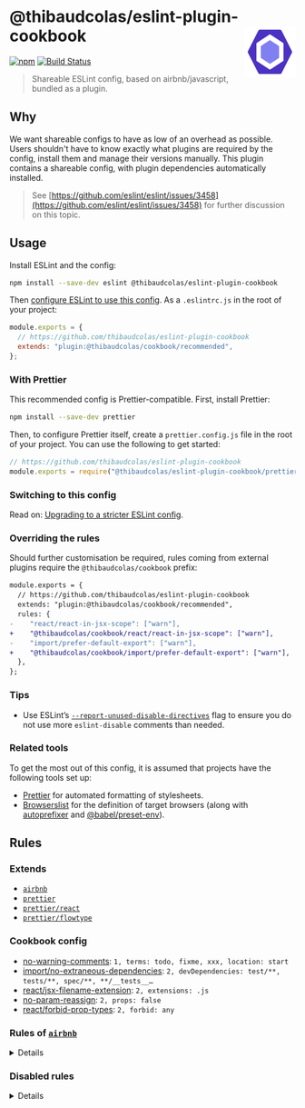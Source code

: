# @thibaudcolas/eslint-plugin-cookbook [<img src="https://raw.githubusercontent.com/thibaudcolas/eslint-plugin-cookbook/master/.github/eslint-logo.svg?sanitize=true" alt="ESLint" width="90" height="90" align="right">](https://eslint.org)

[![npm](https://img.shields.io/npm/v/@thibaudcolas/eslint-plugin-cookbook.svg)](https://www.npmjs.com/package/@thibaudcolas/eslint-plugin-cookbook) [![Build Status](https://travis-ci.com/thibaudcolas/eslint-plugin-cookbook.svg?branch=master)](https://travis-ci.com/thibaudcolas/eslint-plugin-cookbook)

> Shareable ESLint config, based on airbnb/javascript, bundled as a plugin.

## Why

We want shareable configs to have as low of an overhead as possible. Users shouldn't have to know exactly what plugins are required by the config, install them and manage their versions manually. This plugin contains a shareable config, with plugin dependencies automatically installed.

> See [https://github.com/eslint/eslint/issues/3458](https://github.com/eslint/eslint/issues/3458) for further discussion on this topic.

## Usage

Install ESLint and the config:

```sh
npm install --save-dev eslint @thibaudcolas/eslint-plugin-cookbook
```

Then [configure ESLint to use this config](https://eslint.org/docs/user-guide/configuring#extending-configuration-files). As a `.eslintrc.js` in the root of your project:

```js
module.exports = {
  // https://github.com/thibaudcolas/eslint-plugin-cookbook
  extends: "plugin:@thibaudcolas/cookbook/recommended",
};
```

### With Prettier

This recommended config is Prettier-compatible. First, install Prettier:

```sh
npm install --save-dev prettier
```

Then, to configure Prettier itself, create a `prettier.config.js` file in the root of your project. You can use the following to get started:

```js
// https://github.com/thibaudcolas/eslint-plugin-cookbook
module.exports = require("@thibaudcolas/eslint-plugin-cookbook/prettier.config");
```

### Switching to this config

Read on: [Upgrading to a stricter ESLint config](https://thib.me/upgrading-to-stricter-eslint-config).

### Overriding the rules

Should further customisation be required, rules coming from external plugins require the `@thibaudcolas/cookbook` prefix:

```diff
module.exports = {
  // https://github.com/thibaudcolas/eslint-plugin-cookbook
  extends: "plugin:@thibaudcolas/cookbook/recommended",
  rules: {
-    "react/react-in-jsx-scope": ["warn"],
+    "@thibaudcolas/cookbook/react/react-in-jsx-scope": ["warn"],
-    "import/prefer-default-export": ["warn"],
+    "@thibaudcolas/cookbook/import/prefer-default-export": ["warn"],
  },
};
```

### Tips

- Use ESLint’s [`--report-unused-disable-directives`](https://eslint.org/docs/user-guide/command-line-interface#--report-unused-disable-directives) flag to ensure you do not use more `eslint-disable` comments than needed.

### Related tools

To get the most out of this config, it is assumed that projects have the following tools set up:

- [Prettier](https://prettier.io/) for automated formatting of stylesheets.
- [Browserslist](https://github.com/browserslist/browserslist) for the definition of target browsers (along with [autoprefixer](https://github.com/postcss/autoprefixer) and [@babel/preset-env](https://babeljs.io/docs/en/babel-preset-env)).

<!-- Generated with: npm run build:docs -->

## Rules

### Extends

- [`airbnb`](https://www.npmjs.com/package/eslint-config-airbnb)
- [`prettier`](https://github.com/prettier/eslint-config-prettier)
- [`prettier/react`](https://github.com/prettier/eslint-config-prettier)
- [`prettier/flowtype`](https://github.com/prettier/eslint-config-prettier)

### Cookbook config

- [no-warning-comments](https://eslint.org/docs/rules/no-warning-comments): `1, terms: todo, fixme, xxx, location: start`
- [import/no-extraneous-dependencies](https://github.com/benmosher/eslint-plugin-import/blob/master/docs/rules/no-extraneous-dependencies.md): `2, devDependencies: test/**, tests/**, spec/**, **/__tests__…`
- [react/jsx-filename-extension](https://github.com/yannickcr/eslint-plugin-react/blob/master/docs/rules/jsx-filename-extension.md): `2, extensions: .js`
- [no-param-reassign](https://eslint.org/docs/rules/no-param-reassign): `2, props: false`
- [react/forbid-prop-types](https://github.com/yannickcr/eslint-plugin-react/blob/master/docs/rules/forbid-prop-types.md): `2, forbid: any`

### Rules of [`airbnb`](https://github.com/airbnb/javascript)

<details>

- [jsx-a11y/anchor-has-content](https://github.com/evcohen/eslint-plugin-jsx-a11y/blob/master/docs/rules/anchor-has-content.md): `error, components:`
- [jsx-a11y/aria-role](https://github.com/evcohen/eslint-plugin-jsx-a11y/blob/master/docs/rules/aria-role.md): `error, ignoreNonDom: false, ignoreNonDOM: false`
- [jsx-a11y/aria-props](https://github.com/evcohen/eslint-plugin-jsx-a11y/blob/master/docs/rules/aria-props.md)
- [jsx-a11y/aria-proptypes](https://github.com/evcohen/eslint-plugin-jsx-a11y/blob/master/docs/rules/aria-proptypes.md)
- [jsx-a11y/aria-unsupported-elements](https://github.com/evcohen/eslint-plugin-jsx-a11y/blob/master/docs/rules/aria-unsupported-elements.md)
- [jsx-a11y/alt-text](https://github.com/evcohen/eslint-plugin-jsx-a11y/blob/master/docs/rules/alt-text.md): `error, elements: img, object, area, inputtype=\image\, img: …`
- [jsx-a11y/img-redundant-alt](https://github.com/evcohen/eslint-plugin-jsx-a11y/blob/master/docs/rules/img-redundant-alt.md)
- [jsx-a11y/label-has-associated-control](https://github.com/evcohen/eslint-plugin-jsx-a11y/blob/master/docs/rules/label-has-associated-control.md): `error, labelComponents: , labelAttributes: , controlComponen…`
- [jsx-a11y/control-has-associated-label](https://github.com/evcohen/eslint-plugin-jsx-a11y/blob/master/docs/rules/control-has-associated-label.md): `error, labelAttributes: label, controlComponents: , ignoreEl…`
- [jsx-a11y/mouse-events-have-key-events](https://github.com/evcohen/eslint-plugin-jsx-a11y/blob/master/docs/rules/mouse-events-have-key-events.md)
- [jsx-a11y/no-access-key](https://github.com/evcohen/eslint-plugin-jsx-a11y/blob/master/docs/rules/no-access-key.md)
- [jsx-a11y/interactive-supports-focus](https://github.com/evcohen/eslint-plugin-jsx-a11y/blob/master/docs/rules/interactive-supports-focus.md)
- [jsx-a11y/role-has-required-aria-props](https://github.com/evcohen/eslint-plugin-jsx-a11y/blob/master/docs/rules/role-has-required-aria-props.md)
- [jsx-a11y/role-supports-aria-props](https://github.com/evcohen/eslint-plugin-jsx-a11y/blob/master/docs/rules/role-supports-aria-props.md)
- [jsx-a11y/tabindex-no-positive](https://github.com/evcohen/eslint-plugin-jsx-a11y/blob/master/docs/rules/tabindex-no-positive.md)
- [jsx-a11y/heading-has-content](https://github.com/evcohen/eslint-plugin-jsx-a11y/blob/master/docs/rules/heading-has-content.md): `error, components:`
- [jsx-a11y/html-has-lang](https://github.com/evcohen/eslint-plugin-jsx-a11y/blob/master/docs/rules/html-has-lang.md)
- [jsx-a11y/lang](https://github.com/evcohen/eslint-plugin-jsx-a11y/blob/master/docs/rules/lang.md)
- [jsx-a11y/no-distracting-elements](https://github.com/evcohen/eslint-plugin-jsx-a11y/blob/master/docs/rules/no-distracting-elements.md): `error, elements: marquee, blink`
- [jsx-a11y/scope](https://github.com/evcohen/eslint-plugin-jsx-a11y/blob/master/docs/rules/scope.md)
- [jsx-a11y/click-events-have-key-events](https://github.com/evcohen/eslint-plugin-jsx-a11y/blob/master/docs/rules/click-events-have-key-events.md)
- [jsx-a11y/no-static-element-interactions](https://github.com/evcohen/eslint-plugin-jsx-a11y/blob/master/docs/rules/no-static-element-interactions.md): `error, handlers: onClick, onMouseDown, onMouseUp, onKeyPress…`
- [jsx-a11y/no-noninteractive-element-interactions](https://github.com/evcohen/eslint-plugin-jsx-a11y/blob/master/docs/rules/no-noninteractive-element-interactions.md): `error, handlers: onClick, onMouseDown, onMouseUp, onKeyPress…`
- [jsx-a11y/accessible-emoji](https://github.com/evcohen/eslint-plugin-jsx-a11y/blob/master/docs/rules/accessible-emoji.md)
- [jsx-a11y/aria-activedescendant-has-tabindex](https://github.com/evcohen/eslint-plugin-jsx-a11y/blob/master/docs/rules/aria-activedescendant-has-tabindex.md)
- [jsx-a11y/iframe-has-title](https://github.com/evcohen/eslint-plugin-jsx-a11y/blob/master/docs/rules/iframe-has-title.md)
- [jsx-a11y/no-autofocus](https://github.com/evcohen/eslint-plugin-jsx-a11y/blob/master/docs/rules/no-autofocus.md): `error, ignoreNonDOM: true`
- [jsx-a11y/no-redundant-roles](https://github.com/evcohen/eslint-plugin-jsx-a11y/blob/master/docs/rules/no-redundant-roles.md)
- [jsx-a11y/media-has-caption](https://github.com/evcohen/eslint-plugin-jsx-a11y/blob/master/docs/rules/media-has-caption.md): `error, audio: , video: , track:`
- [jsx-a11y/no-interactive-element-to-noninteractive-role](https://github.com/evcohen/eslint-plugin-jsx-a11y/blob/master/docs/rules/no-interactive-element-to-noninteractive-role.md): `error, tr: none, presentation`
- [jsx-a11y/no-noninteractive-element-to-interactive-role](https://github.com/evcohen/eslint-plugin-jsx-a11y/blob/master/docs/rules/no-noninteractive-element-to-interactive-role.md): `error, ul: listbox, menu, menubar, radiogroup, tablist, tree…`
- [jsx-a11y/no-noninteractive-tabindex](https://github.com/evcohen/eslint-plugin-jsx-a11y/blob/master/docs/rules/no-noninteractive-tabindex.md): `error, tags: , roles: tabpanel`
- [jsx-a11y/anchor-is-valid](https://github.com/evcohen/eslint-plugin-jsx-a11y/blob/master/docs/rules/anchor-is-valid.md): `error, components: Link, specialLink: to, aspects: noHref, i…`
- [no-underscore-dangle](https://eslint.org/docs/rules/no-underscore-dangle): `error, allow: __REDUX_DEVTOOLS_EXTENSION_COMPOSE__, allowAft…`
- [class-methods-use-this](https://eslint.org/docs/rules/class-methods-use-this): `error, exceptMethods: render, getInitialState, getDefaultPro…`
- [react/jsx-boolean-value](https://github.com/yannickcr/eslint-plugin-react/blob/master/docs/rules/jsx-boolean-value.md): `error, never, always:`
- [react/jsx-no-duplicate-props](https://github.com/yannickcr/eslint-plugin-react/blob/master/docs/rules/jsx-no-duplicate-props.md): `error, ignoreCase: true`
- [react/jsx-no-undef](https://github.com/yannickcr/eslint-plugin-react/blob/master/docs/rules/jsx-no-undef.md)
- [react/jsx-pascal-case](https://github.com/yannickcr/eslint-plugin-react/blob/master/docs/rules/jsx-pascal-case.md): `error, allowAllCaps: true, ignore:`
- [react/jsx-uses-react](https://github.com/yannickcr/eslint-plugin-react/blob/master/docs/rules/jsx-uses-react.md)
- [react/jsx-uses-vars](https://github.com/yannickcr/eslint-plugin-react/blob/master/docs/rules/jsx-uses-vars.md)
- [react/no-danger](https://github.com/yannickcr/eslint-plugin-react/blob/master/docs/rules/no-danger.md): `warn`
- [react/no-deprecated](https://github.com/yannickcr/eslint-plugin-react/blob/master/docs/rules/no-deprecated.md)
- [react/no-did-update-set-state](https://github.com/yannickcr/eslint-plugin-react/blob/master/docs/rules/no-did-update-set-state.md)
- [react/no-will-update-set-state](https://github.com/yannickcr/eslint-plugin-react/blob/master/docs/rules/no-will-update-set-state.md)
- [react/no-is-mounted](https://github.com/yannickcr/eslint-plugin-react/blob/master/docs/rules/no-is-mounted.md)
- [react/no-string-refs](https://github.com/yannickcr/eslint-plugin-react/blob/master/docs/rules/no-string-refs.md)
- [react/no-unknown-property](https://github.com/yannickcr/eslint-plugin-react/blob/master/docs/rules/no-unknown-property.md)
- [react/prefer-es6-class](https://github.com/yannickcr/eslint-plugin-react/blob/master/docs/rules/prefer-es6-class.md): `error, always`
- [react/prefer-stateless-function](https://github.com/yannickcr/eslint-plugin-react/blob/master/docs/rules/prefer-stateless-function.md): `error, ignorePureComponents: true`
- [react/prop-types](https://github.com/yannickcr/eslint-plugin-react/blob/master/docs/rules/prop-types.md): `error, ignore: , customValidators: , skipUndeclared: false`
- [react/react-in-jsx-scope](https://github.com/yannickcr/eslint-plugin-react/blob/master/docs/rules/react-in-jsx-scope.md)
- [react/require-render-return](https://github.com/yannickcr/eslint-plugin-react/blob/master/docs/rules/require-render-return.md)
- [react/self-closing-comp](https://github.com/yannickcr/eslint-plugin-react/blob/master/docs/rules/self-closing-comp.md)
- [react/sort-comp](https://github.com/yannickcr/eslint-plugin-react/blob/master/docs/rules/sort-comp.md): `error, order: static-methods, instance-variables, lifecycle,…`
- [react/jsx-no-target-blank](https://github.com/yannickcr/eslint-plugin-react/blob/master/docs/rules/jsx-no-target-blank.md): `error, enforceDynamicLinks: always`
- [react/jsx-no-comment-textnodes](https://github.com/yannickcr/eslint-plugin-react/blob/master/docs/rules/jsx-no-comment-textnodes.md)
- [react/no-render-return-value](https://github.com/yannickcr/eslint-plugin-react/blob/master/docs/rules/no-render-return-value.md)
- [react/no-find-dom-node](https://github.com/yannickcr/eslint-plugin-react/blob/master/docs/rules/no-find-dom-node.md)
- [react/no-danger-with-children](https://github.com/yannickcr/eslint-plugin-react/blob/master/docs/rules/no-danger-with-children.md)
- [react/no-unused-prop-types](https://github.com/yannickcr/eslint-plugin-react/blob/master/docs/rules/no-unused-prop-types.md): `error, customValidators: , skipShapeProps: true`
- [react/style-prop-object](https://github.com/yannickcr/eslint-plugin-react/blob/master/docs/rules/style-prop-object.md)
- [react/no-unescaped-entities](https://github.com/yannickcr/eslint-plugin-react/blob/master/docs/rules/no-unescaped-entities.md)
- [react/no-children-prop](https://github.com/yannickcr/eslint-plugin-react/blob/master/docs/rules/no-children-prop.md)
- [react/no-array-index-key](https://github.com/yannickcr/eslint-plugin-react/blob/master/docs/rules/no-array-index-key.md)
- [react/require-default-props](https://github.com/yannickcr/eslint-plugin-react/blob/master/docs/rules/require-default-props.md): `error, forbidDefaultForRequired: true`
- [react/forbid-foreign-prop-types](https://github.com/yannickcr/eslint-plugin-react/blob/master/docs/rules/forbid-foreign-prop-types.md): `warn, allowInPropTypes: true`
- [react/void-dom-elements-no-children](https://github.com/yannickcr/eslint-plugin-react/blob/master/docs/rules/void-dom-elements-no-children.md)
- [react/default-props-match-prop-types](https://github.com/yannickcr/eslint-plugin-react/blob/master/docs/rules/default-props-match-prop-types.md): `error, allowRequiredDefaults: false`
- [react/no-redundant-should-component-update](https://github.com/yannickcr/eslint-plugin-react/blob/master/docs/rules/no-redundant-should-component-update.md)
- [react/no-unused-state](https://github.com/yannickcr/eslint-plugin-react/blob/master/docs/rules/no-unused-state.md)
- [react/no-typos](https://github.com/yannickcr/eslint-plugin-react/blob/master/docs/rules/no-typos.md)
- [react/jsx-curly-brace-presence](https://github.com/yannickcr/eslint-plugin-react/blob/master/docs/rules/jsx-curly-brace-presence.md): `error, props: never, children: never`
- [react/destructuring-assignment](https://github.com/yannickcr/eslint-plugin-react/blob/master/docs/rules/destructuring-assignment.md): `error, always`
- [react/no-access-state-in-setstate](https://github.com/yannickcr/eslint-plugin-react/blob/master/docs/rules/no-access-state-in-setstate.md)
- [react/button-has-type](https://github.com/yannickcr/eslint-plugin-react/blob/master/docs/rules/button-has-type.md): `error, button: true, submit: true, reset: false`
- [react/no-this-in-sfc](https://github.com/yannickcr/eslint-plugin-react/blob/master/docs/rules/no-this-in-sfc.md)
- [react/jsx-fragments](https://github.com/yannickcr/eslint-plugin-react/blob/master/docs/rules/jsx-fragments.md): `error, syntax`
- [react/state-in-constructor](https://github.com/yannickcr/eslint-plugin-react/blob/master/docs/rules/state-in-constructor.md): `error, always`
- [react/static-property-placement](https://github.com/yannickcr/eslint-plugin-react/blob/master/docs/rules/static-property-placement.md): `error, property assignment`
- [react/jsx-props-no-spreading](https://github.com/yannickcr/eslint-plugin-react/blob/master/docs/rules/jsx-props-no-spreading.md): `error, html: enforce, custom: enforce, exceptions:`
- [strict](https://eslint.org/docs/rules/strict): `error, never`
- [import/no-unresolved](https://github.com/benmosher/eslint-plugin-import/blob/master/docs/rules/no-unresolved.md): `error, commonjs: true, caseSensitive: true`
- [import/named](https://github.com/benmosher/eslint-plugin-import/blob/master/docs/rules/named.md)
- [import/export](https://github.com/benmosher/eslint-plugin-import/blob/master/docs/rules/export.md)
- [import/no-named-as-default](https://github.com/benmosher/eslint-plugin-import/blob/master/docs/rules/no-named-as-default.md)
- [import/no-named-as-default-member](https://github.com/benmosher/eslint-plugin-import/blob/master/docs/rules/no-named-as-default-member.md)
- [import/no-mutable-exports](https://github.com/benmosher/eslint-plugin-import/blob/master/docs/rules/no-mutable-exports.md)
- [import/no-amd](https://github.com/benmosher/eslint-plugin-import/blob/master/docs/rules/no-amd.md)
- [import/first](https://github.com/benmosher/eslint-plugin-import/blob/master/docs/rules/first.md)
- [import/no-duplicates](https://github.com/benmosher/eslint-plugin-import/blob/master/docs/rules/no-duplicates.md)
- [import/extensions](https://github.com/benmosher/eslint-plugin-import/blob/master/docs/rules/extensions.md): `error, ignorePackages, js: never, mjs: never, jsx: never`
- [import/order](https://github.com/benmosher/eslint-plugin-import/blob/master/docs/rules/order.md): `error, groups: builtin, external, internal`
- [import/newline-after-import](https://github.com/benmosher/eslint-plugin-import/blob/master/docs/rules/newline-after-import.md)
- [import/prefer-default-export](https://github.com/benmosher/eslint-plugin-import/blob/master/docs/rules/prefer-default-export.md)
- [import/no-absolute-path](https://github.com/benmosher/eslint-plugin-import/blob/master/docs/rules/no-absolute-path.md)
- [import/no-dynamic-require](https://github.com/benmosher/eslint-plugin-import/blob/master/docs/rules/no-dynamic-require.md)
- [import/no-webpack-loader-syntax](https://github.com/benmosher/eslint-plugin-import/blob/master/docs/rules/no-webpack-loader-syntax.md)
- [import/no-named-default](https://github.com/benmosher/eslint-plugin-import/blob/master/docs/rules/no-named-default.md)
- [import/no-self-import](https://github.com/benmosher/eslint-plugin-import/blob/master/docs/rules/no-self-import.md)
- [import/no-cycle](https://github.com/benmosher/eslint-plugin-import/blob/master/docs/rules/no-cycle.md)
- [import/no-useless-path-segments](https://github.com/benmosher/eslint-plugin-import/blob/master/docs/rules/no-useless-path-segments.md)
- [constructor-super](https://eslint.org/docs/rules/constructor-super)
- [no-class-assign](https://eslint.org/docs/rules/no-class-assign)
- [no-const-assign](https://eslint.org/docs/rules/no-const-assign)
- [no-dupe-class-members](https://eslint.org/docs/rules/no-dupe-class-members)
- [no-new-symbol](https://eslint.org/docs/rules/no-new-symbol)
- [no-this-before-super](https://eslint.org/docs/rules/no-this-before-super)
- [no-useless-computed-key](https://eslint.org/docs/rules/no-useless-computed-key)
- [no-useless-constructor](https://eslint.org/docs/rules/no-useless-constructor)
- [no-useless-rename](https://eslint.org/docs/rules/no-useless-rename): `error, ignoreDestructuring: false, ignoreImport: false, igno…`
- [no-var](https://eslint.org/docs/rules/no-var)
- [object-shorthand](https://eslint.org/docs/rules/object-shorthand): `error, always, ignoreConstructors: false, avoidQuotes: true`
- [prefer-const](https://eslint.org/docs/rules/prefer-const): `error, destructuring: any, ignoreReadBeforeAssign: true`
- [prefer-destructuring](https://eslint.org/docs/rules/prefer-destructuring): `error, VariableDeclarator: array: false, object: true, Assig…`
- [prefer-numeric-literals](https://eslint.org/docs/rules/prefer-numeric-literals)
- [prefer-rest-params](https://eslint.org/docs/rules/prefer-rest-params)
- [prefer-spread](https://eslint.org/docs/rules/prefer-spread)
- [prefer-template](https://eslint.org/docs/rules/prefer-template)
- [require-yield](https://eslint.org/docs/rules/require-yield)
- [symbol-description](https://eslint.org/docs/rules/symbol-description)
- [no-delete-var](https://eslint.org/docs/rules/no-delete-var)
- [no-label-var](https://eslint.org/docs/rules/no-label-var)
- [no-restricted-globals](https://eslint.org/docs/rules/no-restricted-globals): `error, isFinite, isNaN, addEventListener, blur, close, close…`
- [no-shadow](https://eslint.org/docs/rules/no-shadow)
- [no-shadow-restricted-names](https://eslint.org/docs/rules/no-shadow-restricted-names)
- [no-undef](https://eslint.org/docs/rules/no-undef)
- [no-undef-init](https://eslint.org/docs/rules/no-undef-init)
- [no-unused-vars](https://eslint.org/docs/rules/no-unused-vars): `error, vars: all, args: after-used, ignoreRestSiblings: true`
- [no-use-before-define](https://eslint.org/docs/rules/no-use-before-define): `error, functions: true, classes: true, variables: true`
- [camelcase](https://eslint.org/docs/rules/camelcase): `error, properties: never, ignoreDestructuring: false`
- [func-names](https://eslint.org/docs/rules/func-names): `warn`
- [lines-between-class-members](https://eslint.org/docs/rules/lines-between-class-members): `error, always, exceptAfterSingleLine: false`
- [lines-around-directive](https://eslint.org/docs/rules/lines-around-directive): `error, before: always, after: always`
- [new-cap](https://eslint.org/docs/rules/new-cap): `error, newIsCap: true, newIsCapExceptions: , capIsNew: false…`
- [no-array-constructor](https://eslint.org/docs/rules/no-array-constructor)
- [no-bitwise](https://eslint.org/docs/rules/no-bitwise)
- [no-continue](https://eslint.org/docs/rules/no-continue)
- [no-lonely-if](https://eslint.org/docs/rules/no-lonely-if)
- [no-multi-assign](https://eslint.org/docs/rules/no-multi-assign)
- [no-nested-ternary](https://eslint.org/docs/rules/no-nested-ternary)
- [no-new-object](https://eslint.org/docs/rules/no-new-object)
- [no-plusplus](https://eslint.org/docs/rules/no-plusplus)
- [no-restricted-syntax](https://eslint.org/docs/rules/no-restricted-syntax): `error, selector: ForInStatement, message: for..in loops iter…`
- [no-unneeded-ternary](https://eslint.org/docs/rules/no-unneeded-ternary): `error, defaultAssignment: false`
- [one-var](https://eslint.org/docs/rules/one-var): `error, never`
- [operator-assignment](https://eslint.org/docs/rules/operator-assignment): `error, always`
- [prefer-object-spread](https://eslint.org/docs/rules/prefer-object-spread)
- [spaced-comment](https://eslint.org/docs/rules/spaced-comment): `error, always, line: exceptions: -, +, markers: =, !, block:…`
- [global-require](https://eslint.org/docs/rules/global-require)
- [no-buffer-constructor](https://eslint.org/docs/rules/no-buffer-constructor)
- [no-new-require](https://eslint.org/docs/rules/no-new-require)
- [no-path-concat](https://eslint.org/docs/rules/no-path-concat)
- [for-direction](https://eslint.org/docs/rules/for-direction)
- [getter-return](https://eslint.org/docs/rules/getter-return): `error, allowImplicit: true`
- [no-async-promise-executor](https://eslint.org/docs/rules/no-async-promise-executor)
- [no-await-in-loop](https://eslint.org/docs/rules/no-await-in-loop)
- [no-compare-neg-zero](https://eslint.org/docs/rules/no-compare-neg-zero)
- [no-cond-assign](https://eslint.org/docs/rules/no-cond-assign): `error, always`
- [no-console](https://eslint.org/docs/rules/no-console): `warn`
- [no-constant-condition](https://eslint.org/docs/rules/no-constant-condition): `warn`
- [no-control-regex](https://eslint.org/docs/rules/no-control-regex)
- [no-debugger](https://eslint.org/docs/rules/no-debugger)
- [no-dupe-args](https://eslint.org/docs/rules/no-dupe-args)
- [no-dupe-keys](https://eslint.org/docs/rules/no-dupe-keys)
- [no-duplicate-case](https://eslint.org/docs/rules/no-duplicate-case)
- [no-empty](https://eslint.org/docs/rules/no-empty)
- [no-empty-character-class](https://eslint.org/docs/rules/no-empty-character-class)
- [no-ex-assign](https://eslint.org/docs/rules/no-ex-assign)
- [no-extra-boolean-cast](https://eslint.org/docs/rules/no-extra-boolean-cast)
- [no-func-assign](https://eslint.org/docs/rules/no-func-assign)
- [no-inner-declarations](https://eslint.org/docs/rules/no-inner-declarations)
- [no-invalid-regexp](https://eslint.org/docs/rules/no-invalid-regexp)
- [no-irregular-whitespace](https://eslint.org/docs/rules/no-irregular-whitespace)
- [no-misleading-character-class](https://eslint.org/docs/rules/no-misleading-character-class)
- [no-obj-calls](https://eslint.org/docs/rules/no-obj-calls)
- [no-prototype-builtins](https://eslint.org/docs/rules/no-prototype-builtins)
- [no-regex-spaces](https://eslint.org/docs/rules/no-regex-spaces)
- [no-sparse-arrays](https://eslint.org/docs/rules/no-sparse-arrays)
- [no-template-curly-in-string](https://eslint.org/docs/rules/no-template-curly-in-string)
- [no-unreachable](https://eslint.org/docs/rules/no-unreachable)
- [no-unsafe-finally](https://eslint.org/docs/rules/no-unsafe-finally)
- [no-unsafe-negation](https://eslint.org/docs/rules/no-unsafe-negation)
- [use-isnan](https://eslint.org/docs/rules/use-isnan)
- [valid-typeof](https://eslint.org/docs/rules/valid-typeof): `error, requireStringLiterals: true`
- [array-callback-return](https://eslint.org/docs/rules/array-callback-return): `error, allowImplicit: true`
- [block-scoped-var](https://eslint.org/docs/rules/block-scoped-var)
- [consistent-return](https://eslint.org/docs/rules/consistent-return)
- [default-case](https://eslint.org/docs/rules/default-case): `error, commentPattern: ^no default$`
- [dot-notation](https://eslint.org/docs/rules/dot-notation): `error, allowKeywords: true, allowPattern:`
- [eqeqeq](https://eslint.org/docs/rules/eqeqeq): `error, always, null: ignore`
- [guard-for-in](https://eslint.org/docs/rules/guard-for-in)
- [max-classes-per-file](https://eslint.org/docs/rules/max-classes-per-file): `error, 1`
- [no-alert](https://eslint.org/docs/rules/no-alert): `warn`
- [no-caller](https://eslint.org/docs/rules/no-caller)
- [no-case-declarations](https://eslint.org/docs/rules/no-case-declarations)
- [no-else-return](https://eslint.org/docs/rules/no-else-return): `error, allowElseIf: false`
- [no-empty-function](https://eslint.org/docs/rules/no-empty-function): `error, allow: arrowFunctions, functions, methods`
- [no-empty-pattern](https://eslint.org/docs/rules/no-empty-pattern)
- [no-eval](https://eslint.org/docs/rules/no-eval)
- [no-extend-native](https://eslint.org/docs/rules/no-extend-native)
- [no-extra-bind](https://eslint.org/docs/rules/no-extra-bind)
- [no-extra-label](https://eslint.org/docs/rules/no-extra-label)
- [no-fallthrough](https://eslint.org/docs/rules/no-fallthrough)
- [no-global-assign](https://eslint.org/docs/rules/no-global-assign): `error, exceptions:`
- [no-implied-eval](https://eslint.org/docs/rules/no-implied-eval)
- [no-iterator](https://eslint.org/docs/rules/no-iterator)
- [no-labels](https://eslint.org/docs/rules/no-labels): `error, allowLoop: false, allowSwitch: false`
- [no-lone-blocks](https://eslint.org/docs/rules/no-lone-blocks)
- [no-loop-func](https://eslint.org/docs/rules/no-loop-func)
- [no-multi-str](https://eslint.org/docs/rules/no-multi-str)
- [no-new](https://eslint.org/docs/rules/no-new)
- [no-new-func](https://eslint.org/docs/rules/no-new-func)
- [no-new-wrappers](https://eslint.org/docs/rules/no-new-wrappers)
- [no-octal](https://eslint.org/docs/rules/no-octal)
- [no-octal-escape](https://eslint.org/docs/rules/no-octal-escape)
- [no-proto](https://eslint.org/docs/rules/no-proto)
- [no-redeclare](https://eslint.org/docs/rules/no-redeclare)
- [no-restricted-properties](https://eslint.org/docs/rules/no-restricted-properties): `error, object: arguments, property: callee, message: argumen…`
- [no-return-assign](https://eslint.org/docs/rules/no-return-assign): `error, always`
- [no-return-await](https://eslint.org/docs/rules/no-return-await)
- [no-script-url](https://eslint.org/docs/rules/no-script-url)
- [no-self-assign](https://eslint.org/docs/rules/no-self-assign): `error, props: true`
- [no-self-compare](https://eslint.org/docs/rules/no-self-compare)
- [no-sequences](https://eslint.org/docs/rules/no-sequences)
- [no-throw-literal](https://eslint.org/docs/rules/no-throw-literal)
- [no-unused-expressions](https://eslint.org/docs/rules/no-unused-expressions): `error, allowShortCircuit: false, allowTernary: false, allowT…`
- [no-unused-labels](https://eslint.org/docs/rules/no-unused-labels)
- [no-useless-catch](https://eslint.org/docs/rules/no-useless-catch)
- [no-useless-concat](https://eslint.org/docs/rules/no-useless-concat)
- [no-useless-escape](https://eslint.org/docs/rules/no-useless-escape)
- [no-useless-return](https://eslint.org/docs/rules/no-useless-return)
- [no-void](https://eslint.org/docs/rules/no-void)
- [no-with](https://eslint.org/docs/rules/no-with)
- [prefer-promise-reject-errors](https://eslint.org/docs/rules/prefer-promise-reject-errors): `error, allowEmptyReject: true`
- [radix](https://eslint.org/docs/rules/radix)
- [vars-on-top](https://eslint.org/docs/rules/vars-on-top)
- [yoda](https://eslint.org/docs/rules/yoda)

</details>

### Disabled rules

<details>

- [react/jsx-no-bind](https://github.com/yannickcr/eslint-plugin-react/blob/master/docs/rules/jsx-no-bind.md)
- [react/jsx-child-element-spacing](https://github.com/yannickcr/eslint-plugin-react/blob/master/docs/rules/jsx-child-element-spacing.md)
- [react/jsx-closing-bracket-location](https://github.com/yannickcr/eslint-plugin-react/blob/master/docs/rules/jsx-closing-bracket-location.md)
- [react/jsx-closing-tag-location](https://github.com/yannickcr/eslint-plugin-react/blob/master/docs/rules/jsx-closing-tag-location.md)
- [react/jsx-curly-newline](https://github.com/yannickcr/eslint-plugin-react/blob/master/docs/rules/jsx-curly-newline.md)
- [react/jsx-curly-spacing](https://github.com/yannickcr/eslint-plugin-react/blob/master/docs/rules/jsx-curly-spacing.md)
- [react/jsx-equals-spacing](https://github.com/yannickcr/eslint-plugin-react/blob/master/docs/rules/jsx-equals-spacing.md)
- [react/jsx-first-prop-new-line](https://github.com/yannickcr/eslint-plugin-react/blob/master/docs/rules/jsx-first-prop-new-line.md)
- [react/jsx-indent](https://github.com/yannickcr/eslint-plugin-react/blob/master/docs/rules/jsx-indent.md)
- [react/jsx-indent-props](https://github.com/yannickcr/eslint-plugin-react/blob/master/docs/rules/jsx-indent-props.md)
- [react/jsx-max-props-per-line](https://github.com/yannickcr/eslint-plugin-react/blob/master/docs/rules/jsx-max-props-per-line.md)
- [react/jsx-one-expression-per-line](https://github.com/yannickcr/eslint-plugin-react/blob/master/docs/rules/jsx-one-expression-per-line.md)
- [react/jsx-props-no-multi-spaces](https://github.com/yannickcr/eslint-plugin-react/blob/master/docs/rules/jsx-props-no-multi-spaces.md)
- [react/jsx-space-before-closing](https://github.com/yannickcr/eslint-plugin-react/blob/master/docs/rules/jsx-space-before-closing.md)
- [react/jsx-tag-spacing](https://github.com/yannickcr/eslint-plugin-react/blob/master/docs/rules/jsx-tag-spacing.md)
- [react/jsx-wrap-multilines](https://github.com/yannickcr/eslint-plugin-react/blob/master/docs/rules/jsx-wrap-multilines.md)
- [flowtype/boolean-style](https://github.com/gajus/eslint-plugin-flowtype#boolean-style)
- [flowtype/delimiter-dangle](https://github.com/gajus/eslint-plugin-flowtype#delimiter-dangle)
- [flowtype/generic-spacing](https://github.com/gajus/eslint-plugin-flowtype#generic-spacing)
- [flowtype/object-type-delimiter](https://github.com/gajus/eslint-plugin-flowtype#object-type-delimiter)
- [flowtype/semi](https://github.com/gajus/eslint-plugin-flowtype#semi)
- [flowtype/space-after-type-colon](https://github.com/gajus/eslint-plugin-flowtype#space-after-type-colon)
- [flowtype/space-before-generic-bracket](https://github.com/gajus/eslint-plugin-flowtype#space-before-generic-bracket)
- [flowtype/space-before-type-colon](https://github.com/gajus/eslint-plugin-flowtype#space-before-type-colon)
- [flowtype/union-intersection-spacing](https://github.com/gajus/eslint-plugin-flowtype#union-intersection-spacing)
- [arrow-body-style](https://eslint.org/docs/rules/arrow-body-style)
- [curly](https://eslint.org/docs/rules/curly)
- [lines-around-comment](https://eslint.org/docs/rules/lines-around-comment)
- [max-len](https://eslint.org/docs/rules/max-len)
- [no-confusing-arrow](https://eslint.org/docs/rules/no-confusing-arrow)
- [no-mixed-operators](https://eslint.org/docs/rules/no-mixed-operators)
- [no-tabs](https://eslint.org/docs/rules/no-tabs)
- [no-unexpected-multiline](https://eslint.org/docs/rules/no-unexpected-multiline)
- [prefer-arrow-callback](https://eslint.org/docs/rules/prefer-arrow-callback)
- [quotes](https://eslint.org/docs/rules/quotes)
- [array-bracket-newline](https://eslint.org/docs/rules/array-bracket-newline)
- [array-bracket-spacing](https://eslint.org/docs/rules/array-bracket-spacing)
- [array-element-newline](https://eslint.org/docs/rules/array-element-newline)
- [arrow-parens](https://eslint.org/docs/rules/arrow-parens)
- [arrow-spacing](https://eslint.org/docs/rules/arrow-spacing)
- [block-spacing](https://eslint.org/docs/rules/block-spacing)
- [brace-style](https://eslint.org/docs/rules/brace-style)
- [comma-dangle](https://eslint.org/docs/rules/comma-dangle)
- [comma-spacing](https://eslint.org/docs/rules/comma-spacing)
- [comma-style](https://eslint.org/docs/rules/comma-style)
- [computed-property-spacing](https://eslint.org/docs/rules/computed-property-spacing)
- [dot-location](https://eslint.org/docs/rules/dot-location)
- [eol-last](https://eslint.org/docs/rules/eol-last)
- [func-call-spacing](https://eslint.org/docs/rules/func-call-spacing)
- [function-call-argument-newline](https://eslint.org/docs/rules/function-call-argument-newline)
- [function-paren-newline](https://eslint.org/docs/rules/function-paren-newline)
- [generator-star](https://eslint.org/docs/rules/generator-star)
- [generator-star-spacing](https://eslint.org/docs/rules/generator-star-spacing)
- [implicit-arrow-linebreak](https://eslint.org/docs/rules/implicit-arrow-linebreak)
- [indent](https://eslint.org/docs/rules/indent)
- [indent-legacy](https://eslint.org/docs/rules/indent-legacy)
- [jsx-quotes](https://eslint.org/docs/rules/jsx-quotes)
- [key-spacing](https://eslint.org/docs/rules/key-spacing)
- [keyword-spacing](https://eslint.org/docs/rules/keyword-spacing)
- [linebreak-style](https://eslint.org/docs/rules/linebreak-style)
- [multiline-ternary](https://eslint.org/docs/rules/multiline-ternary)
- [newline-per-chained-call](https://eslint.org/docs/rules/newline-per-chained-call)
- [new-parens](https://eslint.org/docs/rules/new-parens)
- [no-arrow-condition](https://eslint.org/docs/rules/no-arrow-condition)
- [no-comma-dangle](https://eslint.org/docs/rules/no-comma-dangle)
- [no-extra-parens](https://eslint.org/docs/rules/no-extra-parens)
- [no-extra-semi](https://eslint.org/docs/rules/no-extra-semi)
- [no-floating-decimal](https://eslint.org/docs/rules/no-floating-decimal)
- [no-mixed-spaces-and-tabs](https://eslint.org/docs/rules/no-mixed-spaces-and-tabs)
- [no-multi-spaces](https://eslint.org/docs/rules/no-multi-spaces)
- [no-multiple-empty-lines](https://eslint.org/docs/rules/no-multiple-empty-lines)
- [no-reserved-keys](https://eslint.org/docs/rules/no-reserved-keys)
- [no-space-before-semi](https://eslint.org/docs/rules/no-space-before-semi)
- [no-spaced-func](https://eslint.org/docs/rules/no-spaced-func)
- [no-trailing-spaces](https://eslint.org/docs/rules/no-trailing-spaces)
- [no-whitespace-before-property](https://eslint.org/docs/rules/no-whitespace-before-property)
- [no-wrap-func](https://eslint.org/docs/rules/no-wrap-func)
- [nonblock-statement-body-position](https://eslint.org/docs/rules/nonblock-statement-body-position)
- [object-curly-newline](https://eslint.org/docs/rules/object-curly-newline)
- [object-curly-spacing](https://eslint.org/docs/rules/object-curly-spacing)
- [object-property-newline](https://eslint.org/docs/rules/object-property-newline)
- [one-var-declaration-per-line](https://eslint.org/docs/rules/one-var-declaration-per-line)
- [operator-linebreak](https://eslint.org/docs/rules/operator-linebreak)
- [padded-blocks](https://eslint.org/docs/rules/padded-blocks)
- [quote-props](https://eslint.org/docs/rules/quote-props)
- [rest-spread-spacing](https://eslint.org/docs/rules/rest-spread-spacing)
- [semi](https://eslint.org/docs/rules/semi)
- [semi-spacing](https://eslint.org/docs/rules/semi-spacing)
- [semi-style](https://eslint.org/docs/rules/semi-style)
- [space-after-function-name](https://eslint.org/docs/rules/space-after-function-name)
- [space-after-keywords](https://eslint.org/docs/rules/space-after-keywords)
- [space-before-blocks](https://eslint.org/docs/rules/space-before-blocks)
- [space-before-function-paren](https://eslint.org/docs/rules/space-before-function-paren)
- [space-before-function-parentheses](https://eslint.org/docs/rules/space-before-function-parentheses)
- [space-before-keywords](https://eslint.org/docs/rules/space-before-keywords)
- [space-in-brackets](https://eslint.org/docs/rules/space-in-brackets)
- [space-in-parens](https://eslint.org/docs/rules/space-in-parens)
- [space-infix-ops](https://eslint.org/docs/rules/space-infix-ops)
- [space-return-throw-case](https://eslint.org/docs/rules/space-return-throw-case)
- [space-unary-ops](https://eslint.org/docs/rules/space-unary-ops)
- [space-unary-word-ops](https://eslint.org/docs/rules/space-unary-word-ops)
- [switch-colon-spacing](https://eslint.org/docs/rules/switch-colon-spacing)
- [template-curly-spacing](https://eslint.org/docs/rules/template-curly-spacing)
- [template-tag-spacing](https://eslint.org/docs/rules/template-tag-spacing)
- [unicode-bom](https://eslint.org/docs/rules/unicode-bom)
- [wrap-iife](https://eslint.org/docs/rules/wrap-iife)
- [wrap-regex](https://eslint.org/docs/rules/wrap-regex)
- [yield-star-spacing](https://eslint.org/docs/rules/yield-star-spacing)
- [jsx-a11y/label-has-for](https://github.com/evcohen/eslint-plugin-jsx-a11y/blob/master/docs/rules/label-has-for.md)
- [jsx-a11y/no-onchange](https://github.com/evcohen/eslint-plugin-jsx-a11y/blob/master/docs/rules/no-onchange.md)
- [react/display-name](https://github.com/yannickcr/eslint-plugin-react/blob/master/docs/rules/display-name.md)
- [react/forbid-dom-props](https://github.com/yannickcr/eslint-plugin-react/blob/master/docs/rules/forbid-dom-props.md)
- [react/jsx-handler-names](https://github.com/yannickcr/eslint-plugin-react/blob/master/docs/rules/jsx-handler-names.md)
- [react/jsx-key](https://github.com/yannickcr/eslint-plugin-react/blob/master/docs/rules/jsx-key.md)
- [react/jsx-no-literals](https://github.com/yannickcr/eslint-plugin-react/blob/master/docs/rules/jsx-no-literals.md)
- [react/sort-prop-types](https://github.com/yannickcr/eslint-plugin-react/blob/master/docs/rules/sort-prop-types.md)
- [react/jsx-sort-prop-types](https://github.com/yannickcr/eslint-plugin-react/blob/master/docs/rules/jsx-sort-prop-types.md)
- [react/jsx-sort-props](https://github.com/yannickcr/eslint-plugin-react/blob/master/docs/rules/jsx-sort-props.md)
- [react/jsx-sort-default-props](https://github.com/yannickcr/eslint-plugin-react/blob/master/docs/rules/jsx-sort-default-props.md)
- [react/no-did-mount-set-state](https://github.com/yannickcr/eslint-plugin-react/blob/master/docs/rules/no-did-mount-set-state.md)
- [react/no-direct-mutation-state](https://github.com/yannickcr/eslint-plugin-react/blob/master/docs/rules/no-direct-mutation-state.md)
- [react/no-multi-comp](https://github.com/yannickcr/eslint-plugin-react/blob/master/docs/rules/no-multi-comp.md)
- [react/no-set-state](https://github.com/yannickcr/eslint-plugin-react/blob/master/docs/rules/no-set-state.md)
- [react/require-optimization](https://github.com/yannickcr/eslint-plugin-react/blob/master/docs/rules/require-optimization.md)
- [react/forbid-component-props](https://github.com/yannickcr/eslint-plugin-react/blob/master/docs/rules/forbid-component-props.md)
- [react/forbid-elements](https://github.com/yannickcr/eslint-plugin-react/blob/master/docs/rules/forbid-elements.md)
- [react/boolean-prop-naming](https://github.com/yannickcr/eslint-plugin-react/blob/master/docs/rules/boolean-prop-naming.md)
- [react/jsx-max-depth](https://github.com/yannickcr/eslint-plugin-react/blob/master/docs/rules/jsx-max-depth.md)
- [react/no-unsafe](https://github.com/yannickcr/eslint-plugin-react/blob/master/docs/rules/no-unsafe.md)
- [react/prefer-read-only-props](https://github.com/yannickcr/eslint-plugin-react/blob/master/docs/rules/prefer-read-only-props.md)
- [import/default](https://github.com/benmosher/eslint-plugin-import/blob/master/docs/rules/default.md)
- [import/namespace](https://github.com/benmosher/eslint-plugin-import/blob/master/docs/rules/namespace.md)
- [import/no-deprecated](https://github.com/benmosher/eslint-plugin-import/blob/master/docs/rules/no-deprecated.md)
- [import/no-commonjs](https://github.com/benmosher/eslint-plugin-import/blob/master/docs/rules/no-commonjs.md)
- [import/no-nodejs-modules](https://github.com/benmosher/eslint-plugin-import/blob/master/docs/rules/no-nodejs-modules.md)
- [import/imports-first](https://github.com/benmosher/eslint-plugin-import/blob/master/docs/rules/imports-first.md)
- [import/no-namespace](https://github.com/benmosher/eslint-plugin-import/blob/master/docs/rules/no-namespace.md)
- [import/no-restricted-paths](https://github.com/benmosher/eslint-plugin-import/blob/master/docs/rules/no-restricted-paths.md)
- [import/max-dependencies](https://github.com/benmosher/eslint-plugin-import/blob/master/docs/rules/max-dependencies.md)
- [import/no-internal-modules](https://github.com/benmosher/eslint-plugin-import/blob/master/docs/rules/no-internal-modules.md)
- [import/unambiguous](https://github.com/benmosher/eslint-plugin-import/blob/master/docs/rules/unambiguous.md)
- [import/no-unassigned-import](https://github.com/benmosher/eslint-plugin-import/blob/master/docs/rules/no-unassigned-import.md)
- [import/no-anonymous-default-export](https://github.com/benmosher/eslint-plugin-import/blob/master/docs/rules/no-anonymous-default-export.md)
- [import/exports-last](https://github.com/benmosher/eslint-plugin-import/blob/master/docs/rules/exports-last.md)
- [import/group-exports](https://github.com/benmosher/eslint-plugin-import/blob/master/docs/rules/group-exports.md)
- [import/no-default-export](https://github.com/benmosher/eslint-plugin-import/blob/master/docs/rules/no-default-export.md)
- [import/no-named-export](https://github.com/benmosher/eslint-plugin-import/blob/master/docs/rules/no-named-export.md)
- [import/dynamic-import-chunkname](https://github.com/benmosher/eslint-plugin-import/blob/master/docs/rules/dynamic-import-chunkname.md)
- [import/no-relative-parent-imports](https://github.com/benmosher/eslint-plugin-import/blob/master/docs/rules/no-relative-parent-imports.md)
- [import/no-unused-modules](https://github.com/benmosher/eslint-plugin-import/blob/master/docs/rules/no-unused-modules.md)
- [no-duplicate-imports](https://eslint.org/docs/rules/no-duplicate-imports)
- [no-restricted-imports](https://eslint.org/docs/rules/no-restricted-imports)
- [prefer-reflect](https://eslint.org/docs/rules/prefer-reflect)
- [sort-imports](https://eslint.org/docs/rules/sort-imports)
- [init-declarations](https://eslint.org/docs/rules/init-declarations)
- [no-catch-shadow](https://eslint.org/docs/rules/no-catch-shadow)
- [no-undefined](https://eslint.org/docs/rules/no-undefined)
- [capitalized-comments](https://eslint.org/docs/rules/capitalized-comments)
- [consistent-this](https://eslint.org/docs/rules/consistent-this)
- [func-name-matching](https://eslint.org/docs/rules/func-name-matching)
- [func-style](https://eslint.org/docs/rules/func-style)
- [id-blacklist](https://eslint.org/docs/rules/id-blacklist)
- [id-length](https://eslint.org/docs/rules/id-length)
- [id-match](https://eslint.org/docs/rules/id-match)
- [line-comment-position](https://eslint.org/docs/rules/line-comment-position)
- [max-depth](https://eslint.org/docs/rules/max-depth)
- [max-lines](https://eslint.org/docs/rules/max-lines)
- [max-lines-per-function](https://eslint.org/docs/rules/max-lines-per-function)
- [max-nested-callbacks](https://eslint.org/docs/rules/max-nested-callbacks)
- [max-params](https://eslint.org/docs/rules/max-params)
- [max-statements](https://eslint.org/docs/rules/max-statements)
- [max-statements-per-line](https://eslint.org/docs/rules/max-statements-per-line)
- [multiline-comment-style](https://eslint.org/docs/rules/multiline-comment-style)
- [newline-after-var](https://eslint.org/docs/rules/newline-after-var)
- [newline-before-return](https://eslint.org/docs/rules/newline-before-return)
- [no-inline-comments](https://eslint.org/docs/rules/no-inline-comments)
- [no-negated-condition](https://eslint.org/docs/rules/no-negated-condition)
- [no-ternary](https://eslint.org/docs/rules/no-ternary)
- [padding-line-between-statements](https://eslint.org/docs/rules/padding-line-between-statements)
- [require-jsdoc](https://eslint.org/docs/rules/require-jsdoc)
- [sort-keys](https://eslint.org/docs/rules/sort-keys)
- [sort-vars](https://eslint.org/docs/rules/sort-vars)
- [callback-return](https://eslint.org/docs/rules/callback-return)
- [handle-callback-err](https://eslint.org/docs/rules/handle-callback-err)
- [no-mixed-requires](https://eslint.org/docs/rules/no-mixed-requires)
- [no-process-env](https://eslint.org/docs/rules/no-process-env)
- [no-process-exit](https://eslint.org/docs/rules/no-process-exit)
- [no-restricted-modules](https://eslint.org/docs/rules/no-restricted-modules)
- [no-sync](https://eslint.org/docs/rules/no-sync)
- [no-negated-in-lhs](https://eslint.org/docs/rules/no-negated-in-lhs)
- [require-atomic-updates](https://eslint.org/docs/rules/require-atomic-updates)
- [valid-jsdoc](https://eslint.org/docs/rules/valid-jsdoc)
- [accessor-pairs](https://eslint.org/docs/rules/accessor-pairs)
- [complexity](https://eslint.org/docs/rules/complexity)
- [no-div-regex](https://eslint.org/docs/rules/no-div-regex)
- [no-eq-null](https://eslint.org/docs/rules/no-eq-null)
- [no-native-reassign](https://eslint.org/docs/rules/no-native-reassign)
- [no-implicit-coercion](https://eslint.org/docs/rules/no-implicit-coercion)
- [no-implicit-globals](https://eslint.org/docs/rules/no-implicit-globals)
- [no-invalid-this](https://eslint.org/docs/rules/no-invalid-this)
- [no-magic-numbers](https://eslint.org/docs/rules/no-magic-numbers)
- [no-unmodified-loop-condition](https://eslint.org/docs/rules/no-unmodified-loop-condition)
- [no-useless-call](https://eslint.org/docs/rules/no-useless-call)
- [prefer-named-capture-group](https://eslint.org/docs/rules/prefer-named-capture-group)
- [require-await](https://eslint.org/docs/rules/require-await)
- [require-unicode-regexp](https://eslint.org/docs/rules/require-unicode-regexp)

</details>
